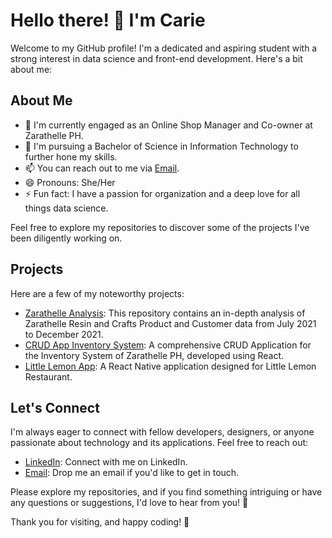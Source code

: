 # Hello there! 👋 I'm Carie

Welcome to my GitHub profile! I'm a dedicated and aspiring student with a strong interest in data science and front-end development. Here's a bit about me:

## About Me

- 🔭 I'm currently engaged as an Online Shop Manager and Co-owner at Zarathelle PH.
- 🌱 I'm pursuing a Bachelor of Science in Information Technology to further hone my skills.
- 📫 You can reach out to me via [Email](mailto:carolinejan938@gmail.com).
- 😄 Pronouns: She/Her
- ⚡ Fun fact: I have a passion for organization and a deep love for all things data science.

Feel free to explore my repositories to discover some of the projects I've been diligently working on.

## Projects

Here are a few of my noteworthy projects:

- [Zarathelle Analysis](https://github.com/carieeeh/zarathelle-analysis): This repository contains an in-depth analysis of Zarathelle Resin and Crafts Product and Customer data from July 2021 to December 2021.
- [CRUD App Inventory System](https://github.com/carieeeh/CRUD-App-Inventory-System): A comprehensive CRUD Application for the Inventory System of Zarathelle PH, developed using React.
- [Little Lemon App](https://github.com/carieeeh/LittleLemon): A React Native application designed for Little Lemon Restaurant.

## Let's Connect

I'm always eager to connect with fellow developers, designers, or anyone passionate about technology and its applications. Feel free to reach out:

- [LinkedIn](https://www.linkedin.com/in/carol-villadelgado/): Connect with me on LinkedIn.
- [Email](mailto:carolinejan938@gmail.com): Drop me an email if you'd like to get in touch.

Please explore my repositories, and if you find something intriguing or have any questions or suggestions, I'd love to hear from you! 🚀

Thank you for visiting, and happy coding! 🌟
